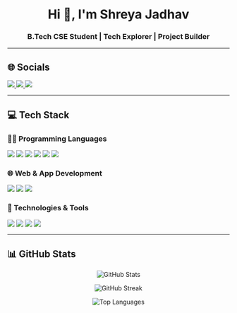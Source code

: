
<h1 align="center">Hi 👋, I'm Shreya Jadhav</h1>
<h3 align="center">B.Tech CSE Student | Tech Explorer | Project Builder</h3>

---

## 🌐 Socials

<p align="left">
  <a href="https://www.linkedin.com/in/shreyajadhav" target="_blank">
    <img src="https://img.shields.io/badge/LinkedIn-blue?style=for-the-badge&logo=linkedin&logoColor=white" />
  </a>
  <a href="mailto:shreyajadhav1364@email.com">
    <img src="https://img.shields.io/badge/Gmail-D14836?style=for-the-badge&logo=gmail&logoColor=white" />
  </a>
  <a href="https://github.com/shreya1364" target="_blank">
    <img src="https://img.shields.io/badge/GitHub-181717?style=for-the-badge&logo=github&logoColor=white" />
  </a>
</p>

---

## 💻 Tech Stack

### 👩‍💻 Programming Languages
<p>
  <img src="https://img.shields.io/badge/C-00599C?style=flat-square&logo=c&logoColor=white" />
  <img src="https://img.shields.io/badge/Python-3776AB?style=flat-square&logo=python&logoColor=white" />
  <img src="https://img.shields.io/badge/Java-007396?style=flat-square&logo=java&logoColor=white" />
  <img src="https://img.shields.io/badge/JavaScript-F7DF1E?style=flat-square&logo=javascript&logoColor=black" />
  <img src="https://img.shields.io/badge/React-20232A?style=flat-square&logo=react&logoColor=61DAFB" />
  <img src="https://img.shields.io/badge/MySQL-4479A1?style=flat-square&logo=mysql&logoColor=white" />
</p>

### 🌐 Web & App Development
<p>
  <img src="https://img.shields.io/badge/HTML-E34F26?style=flat-square&logo=html5&logoColor=white" />
  <img src="https://img.shields.io/badge/CSS-1572B6?style=flat-square&logo=css3&logoColor=white" />
  <img src="https://img.shields.io/badge/PHP-777BB4?style=flat-square&logo=php&logoColor=white" />
 
</p>

### 🧠 Technologies & Tools
<p>
  <img src="https://img.shields.io/badge/OpenCV-5C3EE8?style=flat-square&logo=opencv&logoColor=white" />
  <img src="https://img.shields.io/badge/Arduino-00979D?style=flat-square&logo=arduino&logoColor=white" />
  <img src="https://img.shields.io/badge/NodeMCU-000000?style=flat-square&logo=wifi&logoColor=white" />
  <img src="https://img.shields.io/badge/Raspberry%20Pi-C51A4A?style=flat-square&logo=raspberry-pi&logoColor=white" />
</p>

---

## 📊 GitHub Stats

<p align="center">
  <img src="https://github-readme-stats.vercel.app/api?username=shreyajadhav&show_icons=true&theme=dracula" alt="GitHub Stats" />
</p>

<p align="center">
  <img src="https://github-readme-streak-stats.herokuapp.com/?user=shreyajadhav&theme=dracula" alt="GitHub Streak" />
</p>

<p align="center">
  <img src="https://github-readme-stats.vercel.app/api/top-langs/?username=shreyajadhav&layout=compact&theme=dracula" alt="Top Languages" />
</p>
